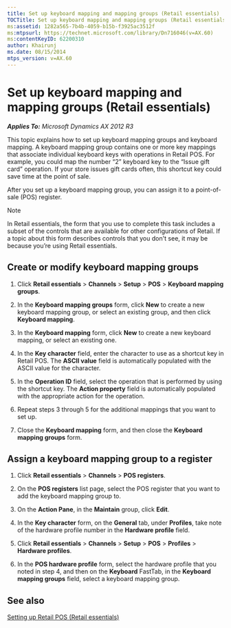 ```yaml
---
title: Set up keyboard mapping and mapping groups (Retail essentials)
TOCTitle: Set up keyboard mapping and mapping groups (Retail essentials)
ms:assetid: 1282a565-7b4b-4059-b15b-f3925ac3512f
ms:mtpsurl: https://technet.microsoft.com/library/Dn716046(v=AX.60)
ms:contentKeyID: 62200310
author: Khairunj
ms.date: 08/15/2014
mtps_version: v=AX.60
---
```


# Set up keyboard mapping and mapping groups (Retail essentials) 


_**Applies To:** Microsoft Dynamics AX 2012 R3_

This topic explains how to set up keyboard mapping groups and keyboard mapping. A keyboard mapping group contains one or more key mappings that associate individual keyboard keys with operations in Retail POS. For example, you could map the number “2” keyboard key to the “Issue gift card” operation. If your store issues gift cards often, this shortcut key could save time at the point of sale.

After you set up a keyboard mapping group, you can assign it to a point-of-sale (POS) register.


> [!NOTE]
> <P>In Retail essentials, the form that you use to complete this task includes a subset of the controls that are available for other configurations of Retail. If a topic about this form describes controls that you don't see, it may be because you’re using Retail essentials.</P>



## Create or modify keyboard mapping groups

1.  Click **Retail essentials** \> **Channels** \> **Setup** \> **POS** \> **Keyboard mapping groups**.

2.  In the **Keyboard mapping groups** form, click **New** to create a new keyboard mapping group, or select an existing group, and then click **Keyboard mapping**.

3.  In the **Keyboard mapping** form, click **New** to create a new keyboard mapping, or select an existing one.

4.  In the **Key character** field, enter the character to use as a shortcut key in Retail POS. The **ASCII value** field is automatically populated with the ASCII value for the character.

5.  In the **Operation ID** field, select the operation that is performed by using the shortcut key. The **Action property** field is automatically populated with the appropriate action for the operation.

6.  Repeat steps 3 through 5 for the additional mappings that you want to set up.

7.  Close the **Keyboard mapping** form, and then close the **Keyboard mapping groups** form.

## Assign a keyboard mapping group to a register

1.  Click **Retail essentials** \> **Channels** \> **POS registers**.

2.  On the **POS registers** list page, select the POS register that you want to add the keyboard mapping group to.

3.  On the **Action Pane**, in the **Maintain** group, click **Edit**.

4.  In the **Key character** form, on the **General** tab, under **Profiles**, take note of the hardware profile number in the **Hardware profile** field.

5.  Click **Retail essentials** \> **Channels** \> **Setup** \> **POS** \> **Profiles** \> **Hardware profiles**.

6.  In the **POS hardware profile** form, select the hardware profile that you noted in step 4, and then on the **Keyboard** FastTab, in the **Keyboard mapping groups** field, select a keyboard mapping group.

## See also

[Setting up Retail POS (Retail essentials)](setting-up-retail-pos-retail-essentials.md)

  


